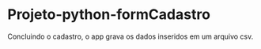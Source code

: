 # Projeto-python-formCadastro

Concluindo o cadastro, o app grava os dados inseridos em um arquivo csv.
